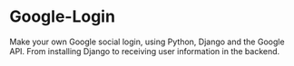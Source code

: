 # Google-Login
Make your own Google social login, using Python, Django and the Google API.
From installing Django to receiving user information in the backend.
